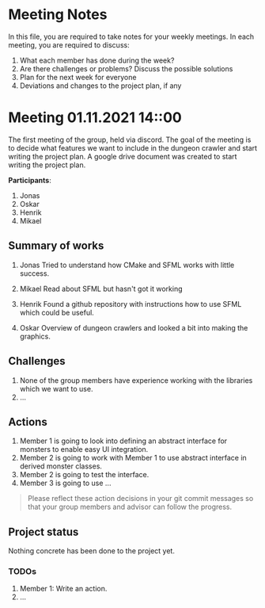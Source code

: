# Meeting Notes
In this file, you are required to take notes for your weekly meetings. 
In each meeting, you are required to discuss:

1. What each member has done during the week?
2. Are there challenges or problems? Discuss the possible solutions
3. Plan for the next week for everyone
4. Deviations and changes to the project plan, if any


# Meeting 01.11.2021 14::00
The first meeting of the group, held via discord. The goal of the meeting is to decide what features we want to include in the dungeon crawler and start writing the project plan. A google drive document was created to start writing the project plan.  

**Participants**: 
1. Jonas
2. Oskar
3. Henrik
4. Mikael 

## Summary of works
1. Jonas
   Tried to understand how CMake and SFML works with little success. 

2. Mikael
   Read about SFML but hasn't got it working 

3. Henrik 
   Found a github repository with instructions how to use SFML which could be useful.

4. Oskar
   Overview of dungeon crawlers and looked a bit into making the graphics. 


## Challenges

1. None of the group members have experience working with the libraries which we want to use. 
2. ...

## Actions
1. Member 1 is going to look into defining an abstract interface for monsters 
   to enable easy UI integration.
2. Member 2 is going to work with Member 1 to use abstract interface in derived 
   monster classes.
3. Member 2 is going to test the interface.
4. Member 3 is going to use ...

> Please reflect these action decisions in your git commit messages so that 
> your group members and advisor can follow the progress.

## Project status 
Nothing concrete has been done to the project yet. 

### TODOs
1. Member 1: Write an action.
2. ...

